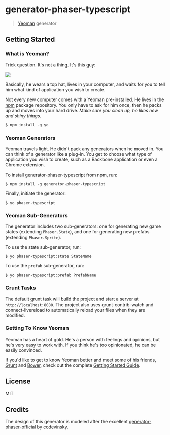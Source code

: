 # generator-phaser-typescript 

> [Yeoman](http://yeoman.io) generator

## Getting Started

### What is Yeoman?

Trick question. It's not a thing. It's this guy:

![](http://i.imgur.com/JHaAlBJ.png)

Basically, he wears a top hat, lives in your computer, and waits for you to tell him what kind of application you wish to create.

Not every new computer comes with a Yeoman pre-installed. He lives in the [npm](https://npmjs.org) package repository. You only have to ask for him once, then he packs up and moves into your hard drive. *Make sure you clean up, he likes new and shiny things.*

```
$ npm install -g yo
```

### Yeoman Generators

Yeoman travels light. He didn't pack any generators when he moved in. You can think of a generator like a plug-in. You get to choose what type of application you wish to create, such as a Backbone application or even a Chrome extension.

To install generator-phaser-typescript from npm, run:

```
$ npm install -g generator-phaser-typescript
```

Finally, initiate the generator:

```
$ yo phaser-typescript
```

### Yeoman Sub-Generators

The generator includes two sub-generators: one for generating new game states (extending `Phaser.State`), and one for generating new prefabs (extending `Phaser.Sprite`).

To use the state sub-generator, run:
```
$ yo phaser-typescript:state StateName
```

To use the `prefab` sub-generator, run:

```
$ yo phaser-typescript:prefab PrefabName
```

### Grunt Tasks

The default grunt task will build the project and start a server at `http://localhost:8080`. The project also uses grunt-contrib-watch and connect-livereload to automatically reload your files when they are modified.

### Getting To Know Yeoman

Yeoman has a heart of gold. He's a person with feelings and opinions, but he's very easy to work with. If you think he's too opinionated, he can be easily convinced.

If you'd like to get to know Yeoman better and meet some of his friends, [Grunt](http://gruntjs.com) and [Bower](http://bower.io), check out the complete [Getting Started Guide](https://github.com/yeoman/yeoman/wiki/Getting-Started).

## License

MIT

## Credits

The design of this generator is modeled after the excellent [generator-phaser-official](https://github.com/codevinsky/generator-phaser-official) by [codevinsky](https://github.com/codevinsky).
